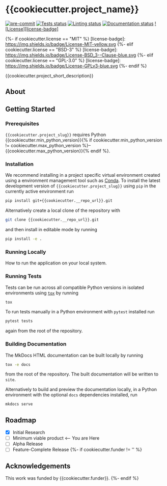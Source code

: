 # {{cookiecutter.project_name}}

[![pre-commit](https://img.shields.io/badge/pre--commit-enabled-brightgreen?logo=pre-commit&logoColor=white)](https://github.com/pre-commit/pre-commit)
[![Tests status][tests-badge]][tests-link]
[![Linting status][linting-badge]][linting-link]
[![Documentation status][documentation-badge]][documentation-link]
[![License][license-badge]](./LICENSE.md)

<!-- prettier-ignore-start -->
[tests-badge]:              {{cookiecutter.__repo_url}}/actions/workflows/tests.yml/badge.svg
[tests-link]:               {{cookiecutter.__repo_url}}/actions/workflows/tests.yml
[linting-badge]:            {{cookiecutter.__repo_url}}/actions/workflows/linting.yml/badge.svg
[linting-link]:             {{cookiecutter.__repo_url}}/actions/workflows/linting.yml
[documentation-badge]:      {{cookiecutter.__repo_url}}/actions/workflows/docs.yml/badge.svg
[documentation-link]:       {{cookiecutter.__repo_url}}/actions/workflows/docs.yml
{%- if cookiecutter.license == "MIT" %}
[license-badge]:            https://img.shields.io/badge/License-MIT-yellow.svg
{%- elif cookiecutter.license == "BSD-3" %}
[license-badge]:            https://img.shields.io/badge/License-BSD_3--Clause-blue.svg
{%- elif cookiecutter.license == "GPL-3.0" %}
[license-badge]:            https://img.shields.io/badge/License-GPLv3-blue.svg
{%- endif %}
<!-- prettier-ignore-end -->

{{cookiecutter.project_short_description}}

## About

## Getting Started

### Prerequisites

<!-- Any tools or versions of languages needed to run code. For example specific Python or Node versions. Minimum hardware requirements also go here. -->

`{{cookiecutter.project_slug}}` requires Python {{cookiecutter.min_python_version}}{% if cookiecutter.min_python_version != cookiecutter.max_python_version %}&ndash;{{cookiecutter.max_python_version}}{% endif %}.

### Installation

<!-- How to build or install the application. -->

We recommend installing in a project specific virtual environment created using
a environment management tool such as
[Conda](https://docs.conda.io/projects/conda/en/stable/). To install the latest
development version of `{{cookiecutter.project_slug}}` using `pip` in the currently active
environment run

```sh
pip install git+{{cookiecutter.__repo_url}}.git
```

Alternatively create a local clone of the repository with

```sh
git clone {{cookiecutter.__repo_url}}.git
```

and then install in editable mode by running

```sh
pip install -e .
```

### Running Locally

How to run the application on your local system.

### Running Tests

<!-- How to run tests on your local system. -->

Tests can be run across all compatible Python versions in isolated environments
using [`tox`](https://tox.wiki/en/latest/) by running

```sh
tox
```

To run tests manually in a Python environment with `pytest` installed run

```sh
pytest tests
```

again from the root of the repository.

### Building Documentation

The MkDocs HTML documentation can be built locally by running

```sh
tox -e docs
```

from the root of the repository. The built documentation will be written to
`site`.

Alternatively to build and preview the documentation locally, in a Python
environment with the optional `docs` dependencies installed, run

```sh
mkdocs serve
```

## Roadmap

- [x] Initial Research
- [ ] Minimum viable product <-- You are Here
- [ ] Alpha Release
- [ ] Feature-Complete Release
{%- if cookiecutter.funder != '' %}

## Acknowledgements

This work was funded by {{cookiecutter.funder}}.
{%- endif %}
